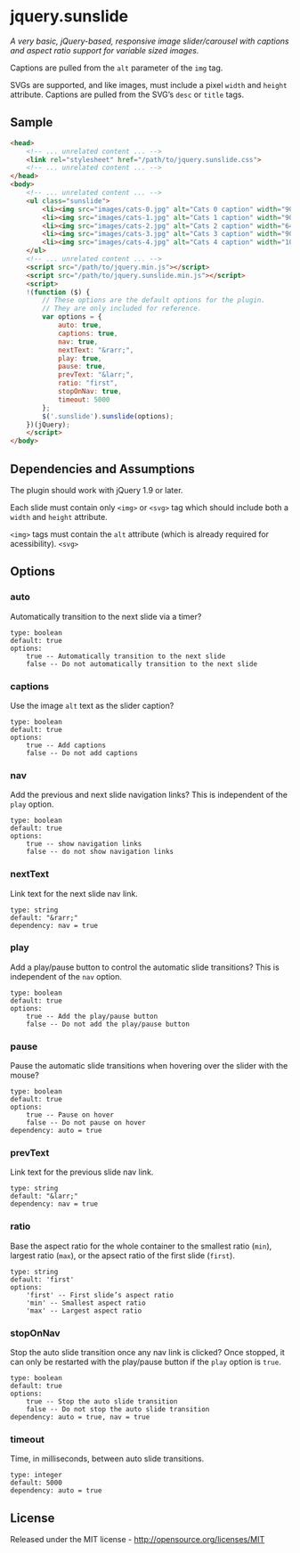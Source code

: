 # jquery.sunslide

_A very basic, jQuery-based, responsive image slider/carousel with captions and aspect ratio support for variable sized images._

Captions are pulled from the `alt` parameter of the `img` tag.

SVGs are supported, and like images, must include a pixel `width` and `height` attribute. Captions are pulled from the SVG’s `desc` or `title` tags.

## Sample

```html
<head>
    <!-- ... unrelated content ... -->
    <link rel="stylesheet" href="/path/to/jquery.sunslide.css">
    <!-- ... unrelated content ... -->
</head>
<body>
    <!-- ... unrelated content ... -->
    <ul class="sunslide">
        <li><img src="images/cats-0.jpg" alt="Cats 0 caption" width="900" height="506"></li>
        <li><img src="images/cats-1.jpg" alt="Cats 1 caption" width="900" height="506"></li>
        <li><img src="images/cats-2.jpg" alt="Cats 2 caption" width="640" height="480"></li>
        <li><img src="images/cats-3.jpg" alt="Cats 3 caption" width="900" height="506"></li>
        <li><img src="images/cats-4.jpg" alt="Cats 4 caption" width="1000" height="500"></li>
    </ul>
    <!-- ... unrelated content ... -->
    <script src="/path/to/jquery.min.js"></script>
    <script src="/path/to/jquery.sunslide.min.js"></script>
    <script>
    !(function ($) {
        // These options are the default options for the plugin.
        // They are only included for reference.
        var options = {
            auto: true,
            captions: true,
            nav: true,
            nextText: "&rarr;",
            play: true,
            pause: true,
            prevText: "&larr;",
            ratio: "first",
            stopOnNav: true,
            timeout: 5000
        };
        $('.sunslide').sunslide(options);
    })(jQuery);
    </script>
</body>
```

## Dependencies and Assumptions

The plugin should work with jQuery 1.9 or later.

Each slide must contain only `<img>` or `<svg>` tag which should include both a `width` and `height` attribute.

`<img>` tags must contain the `alt` attribute (which is already required for acessibility). `<svg>`

## Options

### auto
Automatically transition to the next slide via a timer?
```
type: boolean
default: true
options:
    true -- Automatically transition to the next slide
    false -- Do not automatically transition to the next slide
```

### captions
Use the image `alt` text as the slider caption?
```
type: boolean
default: true
options:
    true -- Add captions
    false -- Do not add captions
```

### nav
Add the previous and next slide navigation links? This is independent of the `play` option.
```
type: boolean
default: true
options:
    true -- show navigation links
    false -- do not show navigation links
```

### nextText
Link text for the next slide nav link.
```
type: string
default: "&rarr;"
dependency: nav = true
```

### play
Add a play/pause button to control the automatic slide transitions? This is independent of the `nav` option.
```
type: boolean
default: true
options:
    true -- Add the play/pause button
    false -- Do not add the play/pause button
```

### pause
Pause the automatic slide transitions when hovering over the slider with the mouse?
```
type: boolean
default: true
options:
    true -- Pause on hover
    false -- Do not pause on hover
dependency: auto = true
```

### prevText
Link text for the previous slide nav link.
```
type: string
default: "&larr;"
dependency: nav = true
```

### ratio
Base the aspect ratio for the whole container to the smallest ratio (`min`), largest ratio (`max`), or the apsect ratio of the first slide (`first`).
```
type: string
default: 'first'
options:
    'first' -- First slide’s aspect ratio
    'min' -- Smallest aspect ratio
    'max' -- Largest aspect ratio
```

### stopOnNav
Stop the auto slide transition once any nav link is clicked? Once stopped, it can only be restarted with the play/pause button if the `play` option is `true`.
```
type: boolean
default: true
options:
    true -- Stop the auto slide transition
    false -- Do not stop the auto slide transition
dependency: auto = true, nav = true
```

### timeout
Time, in milliseconds, between auto slide transitions.
```
type: integer
default: 5000
dependency: auto = true
```

## License

Released under the MIT license - http://opensource.org/licenses/MIT

